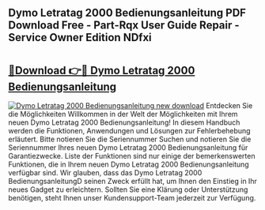 ## Dymo Letratag 2000 Bedienungsanleitung PDF Download Free - Part-Rqx User Guide Repair - Service Owner Edition NDfxi

# <h2><a href="http://df08vh.blite.top/?on=Dymo+Letratag+2000+Bedienungsanleitung">🔗Download 👉🔴 Dymo Letratag 2000 Bedienungsanleitung</a></h2>

[![Dymo Letratag 2000 Bedienungsanleitung new download](https://i.imgur.com/lujVjoI.png)](http://df08vh.blite.top/?on=Dymo+Letratag+2000+Bedienungsanleitung)
Entdecken Sie die Möglichkeiten Willkommen in der Welt der Möglichkeiten mit Ihrem neuen Dymo Letratag 2000 Bedienungsanleitung! In diesem Handbuch werden die Funktionen, Anwendungen und Lösungen zur Fehlerbehebung erläutert. Bitte notieren Sie die Seriennummer Suchen und notieren Sie die Seriennummer Ihres neuen Dymo Letratag 2000 Bedienungsanleitung für Garantiezwecke. Liste der Funktionen sind nur einige der bemerkenswerten Funktionen, die in Ihrem neuen Dymo Letratag 2000 Bedienungsanleitung verfügbar sind. Wir glauben, dass das Dymo Letratag 2000 BedienungsanleitungD seinen Zweck erfüllt hat, um Ihnen den Einstieg in Ihr neues Gadget zu erleichtern. Sollten Sie eine Klärung oder Unterstützung benötigen, steht Ihnen unser Kundensupport-Team jederzeit zur Verfügung.
